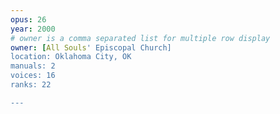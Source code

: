 ```yaml
---
opus: 26
year: 2000
# owner is a comma separated list for multiple row display
owner: [All Souls' Episcopal Church]
location: Oklahoma City, OK
manuals: 2
voices: 16
ranks: 22

---
```

